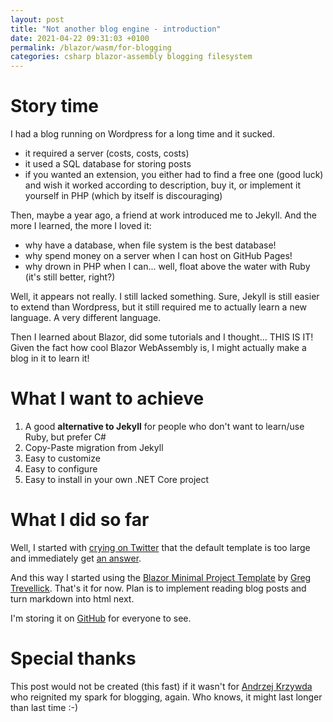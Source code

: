 ```yaml
---
layout: post
title: "Not another blog engine - introduction"
date: 2021-04-22 09:31:03 +0100
permalink: /blazor/wasm/for-blogging
categories: csharp blazor-assembly blogging filesystem
---
```


# Story time
I had a blog running on Wordpress for a long time and it sucked.

- it required a server (costs, costs, costs)
- it used a SQL database for storing posts
- if you wanted an extension, you either had to find a free one (good luck) and wish it worked according to description, buy it, or implement it yourself in PHP (which by itself is discouraging)

Then, maybe a year ago, a friend at work introduced me to Jekyll. And the more I learned, the more I loved it:

- why have a database, when file system is the best database!
- why spend money on a server when I can host on GitHub Pages!
- why drown in PHP when I can... well, float above the water with Ruby (it's still better, right?)

Well, it appears not really. I still lacked something. Sure, Jekyll is still easier to extend than Wordpress, but it still required me to actually learn a new language. A very different language.

Then I learned about Blazor, did some tutorials and I thought... THIS IS IT! Given the fact how cool Blazor WebAssembly is, I might actually make a blog in it to learn it!

# What I want to achieve
1. A good **alternative to Jekyll** for people who don't want to learn/use Ruby, but prefer C#
2. Copy-Paste migration from Jekyll
3. Easy to customize
4. Easy to configure
5. Easy to install in your own .NET Core project

# What I did so far
Well, I started with [crying on Twitter](https://twitter.com/MauriceKlimek/status/1384426084847038464) that the default template is too large and immediately get [an answer](https://twitter.com/De_Boeck_Bart/status/1384429423357739011).

And this way I started using the [Blazor Minimal Project Template](https://marketplace.visualstudio.com/items?itemName=GregTrevellick.BlazorMinimalProjectTemplate) by [Greg Trevellick](https://marketplace.visualstudio.com/publishers/GregTrevellick). That's it for now. Plan is to implement reading blog posts and turn markdown into html next.

I'm storing it on [GitHub](https://github.com/klimcio/BlazingBlogEngine) for everyone to see.

# Special thanks
This post would not be created (this fast) if it wasn't for [Andrzej Krzywda](https://twitter.com/andrzejkrzywda) who reignited my spark for blogging, again. Who knows, it might last longer than last time :-)